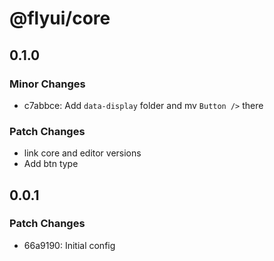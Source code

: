 # @flyui/core

## 0.1.0

### Minor Changes

- c7abbce: Add `data-display` folder and mv `Button />` there

### Patch Changes

- link core and editor versions
- Add btn type

## 0.0.1

### Patch Changes

- 66a9190: Initial config
